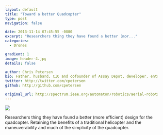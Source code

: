 ```yaml
---
layout: default
title: "Toward a better Quadcopter"
type: post
navigation: false

date: 2013-11-14 07:45:55 -0800
excerpt: "Researchers thing they have found a better (mor..."
categories:
  - Drones

gradient: 1
image: header-4.jpg
details: false

author: Chris Petersen
bio: Father, husband, CIO and cofounder of Assay Depot, developer, entrepreneur and technologist.
twitter: http://twitter.com/cpetersen
github: http://github.com/cpetersen

original_url: http://spectrum.ieee.org/automaton/robotics/aerial-robots/iros-2013-should-quadrotors-all-look-like-this#.UoRAb7LvVFs.hackernews
---
```



  ![](/attachments/0fc13620e2e32c03445074f5f150308c/image.png) 

Researchers thing they have found a better (more efficient) design for the quadcopter. Retaining the benefits of a traditional helicopter and the maneuverability and much of the simplicity of the quadcopter. 

 
